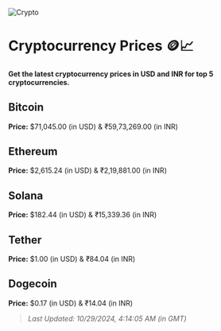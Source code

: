 
![Crypto](https://www.techguide.com.au/wp-content/uploads/2020/11/crypto3.jpeg)

# Cryptocurrency Prices 🪙📈

#### Get the latest cryptocurrency prices in USD and INR for top 5 cryptocurrencies.

## Bitcoin

**Price:** $71,045.00 (in USD) & ₹59,73,269.00 (in INR)

## Ethereum

**Price:** $2,615.24 (in USD) & ₹2,19,881.00 (in INR)

## Solana

**Price:** $182.44 (in USD) & ₹15,339.36 (in INR)

## Tether

**Price:** $1.00 (in USD) & ₹84.04 (in INR)

## Dogecoin

**Price:** $0.17 (in USD) & ₹14.04 (in INR)

> _Last Updated: 10/29/2024, 4:14:05 AM (in GMT)_
